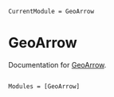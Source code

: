 ```@meta
CurrentModule = GeoArrow
```

# GeoArrow

Documentation for [GeoArrow](https://github.com/evetion/GeoArrow.jl).

```@index
```

```@autodocs
Modules = [GeoArrow]
```
